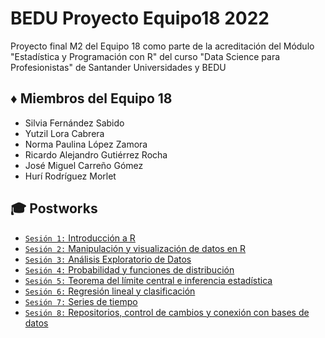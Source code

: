 # BEDU Proyecto Equipo18 2022

Proyecto final M2 del Equipo 18 como parte de la acreditación del Módulo "Estadística y Programación con R" del curso "Data Science para Profesionistas" de Santander Universidades y BEDU

## :diamonds: Miembros del Equipo 18
- Silvia Fernández Sabido
- Yutzil Lora Cabrera
- Norma Paulina López Zamora
- Ricardo Alejandro Gutiérrez Rocha
- José Miguel Carreño Gómez
- Hurí Rodríguez Morlet


## :mortar_board: Postworks
 
 - [`Sesión 1:` Introducción a R](Sesion01/Postwork01_Equipo18.R) 
 - [`Sesión 2:` Manipulación y visualización de datos en R ](Sesion02/Postwork02_Equipo18.R) 
 - [`Sesión 3:` Análisis Exploratorio de Datos](Sesion03/Postwork03_Equipo18.R)
 - [`Sesión 4:` Probabilidad y funciones de distribución](Sesion04/Postwork04_Equipo18.R) 
 - [`Sesión 5:` Teorema del límite central e inferencia estadística](Sesion05/Postwork05_Equipo18.R) 
 - [`Sesión 6:` Regresión lineal y clasificación](Sesion06/Postwork06_Equipo18.R)
 - [`Sesión 7:` Series de tiempo](Sesion07/Postwork07_Equipo18.R) 
 - [`Sesión 8:` Repositorios, control de cambios y conexión con bases de datos](Sesion-08/Readme.md)
